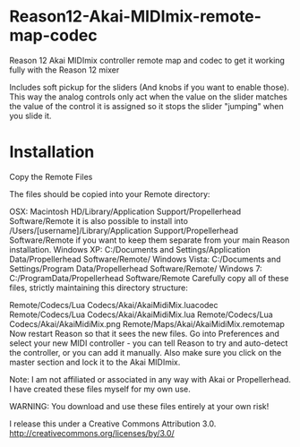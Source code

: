 # Reason12-Akai-MIDImix-remote-map-codec
Reason 12 Akai MIDImix controller remote map and codec to get it working fully with the Reason 12 mixer

Includes soft pickup for the sliders (And knobs if you want to enable those). This way the analog controls only act when the value on the slider matches the value of the control it is assigned so it stops the slider "jumping" when you slide it.

# Installation

Copy the Remote Files

The files should be copied into your Remote directory:

OSX: Macintosh HD/Library/Application Support/Propellerhead Software/Remote
   it is also possible to install into /Users/[username]/Library/Application Support/Propellerhead Software/Remote if you want to keep them separate from your main Reason installation.
Windows XP: C:/Documents and Settings/Application Data/Propellerhead Software/Remote/
Windows Vista: C:/Documents and Settings/Program Data/Propellerhead Software/Remote/
Windows 7: C:/ProgramData/Propellerhead Software/Remote
Carefully copy all of these files, strictly maintaining this directory structure:

Remote/Codecs/Lua Codecs/Akai/AkaiMidiMix.luacodec
Remote/Codecs/Lua Codecs/Akai/AkaiMidiMix.lua
Remote/Codecs/Lua Codecs/Akai/AkaiMidiMix.png
Remote/Maps/Akai/AkaiMidiMix.remotemap
Now restart Reason so that it sees the new files. Go into Preferences and select your new MIDI controller - you can tell Reason to try and auto-detect the controller, or you can add it manually. Also make sure you click on the master section and lock it to the Akai MIDImix.

Note: I am not affiliated or associated in any way with Akai or Propellerhead. I have created these files myself for my own use.

WARNING: You download and use these files entirely at your own risk!

I release this under a Creative Commons Attribution 3.0. http://creativecommons.org/licenses/by/3.0/
